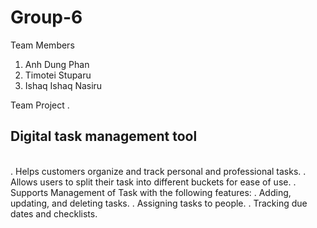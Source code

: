 # Group-6
Team Members 
  1. Anh Dung Phan
  2. Timotei Stuparu
  3. Ishaq Ishaq Nasiru
     
Team Project
. <h2>Digital task management tool​ </h2>
<br>
. Helps customers organize and track personal and professional tasks.​
. Allows users to split their task into different buckets for ease of use.​
. Supports Management of Task with the following features:​
. Adding, updating, and deleting tasks.​
. Assigning tasks to people.​
. Tracking due dates and checklists.​
